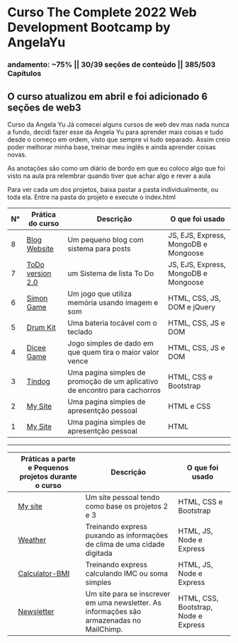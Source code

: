 # Curso The Complete 2022 Web Development Bootcamp by AngelaYu
### andamento: ~75% || 30/39 seções de conteúdo || 385/503 Capítulos
## O curso atualizou em abril e foi adicionado 6 seções de web3
Curso da Angela Yu
Já comecei alguns cursos de web dev mas nada nunca a fundo, decidi fazer esse da Angela Yu para aprender mais coisas e tudo desde o começo em ordem, visto que sempre vi tudo separado.
Assim creio poder melhorar minha base, treinar meu inglês e ainda aprender coisas novas.

As anotações são como um diário de bordo em que eu coloco algo que foi visto na aula pra relembrar quando tiver que achar algo e rever a aula

Para ver cada um dos projetos, baixa pastar a pasta individualmente, ou toda ela.
Entre na pasta do projeto e execute o index.html

| N°  | Prática  do curso                                                                                | Descrição                                                 | O que foi usado                         |
|---|------------------------------------------------------------------------------------------|-----------------------------------------------------------|------------------------------------|
|  8 | [Blog Website](https://github.com/JefteMartins/Projetos-cursoWebDev/tree/main/Pr%C3%A1tica-8-EJS-Express-Blog)                         | Um pequeno blog com sistema para posts      | JS, EJS, Express, MongoDB e Mongoose                |
|  7 | [ToDo version 2.0](https://github.com/JefteMartins/Projetos-cursoWebDev/tree/main/Prática-7-ToDo-List-v2)                         | um Sistema de lista To Do              | JS, EJS, Express, MongoDB e Mongoose                 |
|  6 | [Simon Game](https://github.com/JefteMartins/Projetos-cursoWebDev/tree/main/Prática-6-jQuery-Simon-Game)                         | Um jogo que utiliza memória usando imagem e som              | HTML, CSS, JS, DOM e jQuery                |
| 5  | [Drum Kit](https://github.com/JefteMartins/Projetos-cursoWebDev/tree/main/Prática-5-JS-and-DOM-%20Drum-kit)                   | Uma bateria tocável com o teclado           | HTML, CSS, JS e DOM |
|  4 | [Dicee Game](https://github.com/JefteMartins/Projetos-cursoWebDev/tree/main/Prática-4-DOM-Dicee-Challenge)                     | Jogo simples de dado em que quem tira o maior valor vence                                     | HTML, CSS, JS e DOM    |
|  3 | [Tindog](https://github.com/JefteMartins/Projetos-cursoWebDev/tree/main/Prática-3-Bootstrap-TinDog)                     | Uma pagina simples de promoção de um aplicativo de encontro para cachorros                                     | HTML, CSS e Bootstrap   |
|  2 | [My Site](https://github.com/JefteMartins/Projetos-cursoWebDev/tree/main/Prática-2-CSS-My-Site)                     | Uma pagina simples de apresentção pessoal                    | HTML e CSS  |
|  1 | [My Site](https://github.com/JefteMartins/Projetos-cursoWebDev/tree/main/Prática-1-HTML-Personal-Site)                     | Uma pagina simples de apresentção pessoal                    | HTML |


<hr>

|   | Práticas a parte e Pequenos projetos durante o curso                                                                                 | Descrição                                                 | O que foi usado                         |
|---|------------------------------------------------------------------------------------------|-----------------------------------------------------------|------------------------------------|
|   | [My site](https://github.com/JefteMartins/Projetos-cursoWebDev/tree/main/Releitura%20projeto%202%20e%203%20-%20My%20Site)                         | Um site pessoal tendo como base os projetos 2 e 3            | HTML, CSS e Bootstrap              |
|   | [Weather](https://github.com/JefteMartins/Projetos-cursoWebDev/tree/main/práticasRápidas/Node-Express/Weather)                   | Treinando express puxando as informações de clima de uma cidade digitada         | HTML, JS, Node e Express             |
|   | [Calculator-BMI](https://github.com/JefteMartins/Projetos-cursoWebDev/tree/main/práticasRápidas/Node-Express/CalculatorBMI)                   | Treinando express calculando IMC ou soma simples        | HTML, JS, Node e Express             |
|   | [Newsletter](https://github.com/JefteMartins/Projetos-cursoWebDev/tree/main/práticasRápidas/Node-Express/Newsletter-SignUp)                   | Um site para se inscrever em uma newsletter. As informações são armazenadas no MailChimp.     | HTML, CSS, Bootstrap, Node e Express             |


